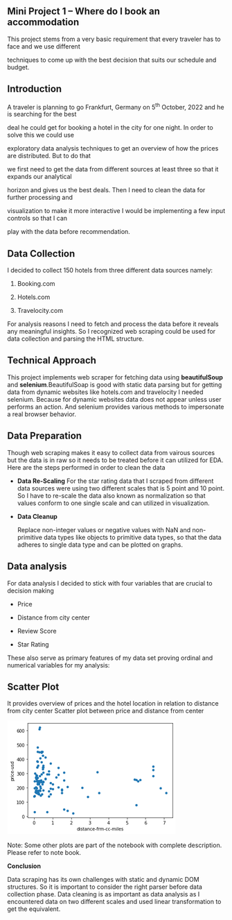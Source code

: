 ﻿<a name="br1"></a> 

## Mini Project 1 – Where do I book an accommodation

This project stems from a very basic requirement that every traveler has to face and we use different

techniques to come up with the best decision that suits our schedule and budget.

## Introduction

A traveler is planning to go Frankfurt, Germany on 5<sup>th</sup> October, 2022 and he is searching for the best

deal he could get for booking a hotel in the city for one night. In order to solve this we could use

exploratory data analysis techniques to get an overview of how the prices are distributed. But to do that

we first need to get the data from different sources at least three so that it expands our analytical

horizon and gives us the best deals. Then I need to clean the data for further processing and

visualization to make it more interactive I would be implementing a few input controls so that I can

play with the data before recommendation.

## Data Collection

I decided to collect 150 hotels from three different data sources namely:

1. Booking.com

2. Hotels.com

3. Travelocity.com

For analysis reasons I need to fetch and process the data before it reveals any meaningful insights. So I recognized web scraping could be used for data collection and parsing the HTML structure.

## Technical Approach

This project implements web scraper for fetching data using **beautifulSoup** and **selenium**.BeautifulSoap is good with static data parsing but for getting data from dynamic websites like hotels.com and travelocity I needed selenium. Because for dynamic websites data does not appear unless user performs an action. And selenium provides various methods to impersonate a real browser behavior.

## Data Preparation

Though web scraping makes it easy to collect data from vairous sources but the data is in raw so it needs to be treated before it can utilized for EDA. Here are the steps performed in order to clean the
data

-   **Data Re-Scaling**
For the star rating data that I scraped from different data sources were using two different scales that is 5 point and 10 point. So I have to re-scale the data also known as normalization so that values conform to one single scale and can utilized in visualization.

-   **Data Cleanup**
    
    Replace non-integer values or negative values with NaN and non-primitive data types like
    objects to primitive data types, so that the data adheres to single data type and can be plotted on
    graphs.


## Data analysis

For data analysis I decided to stick with four variables that are crucial to decision making


- Price

- Distance from city center

- Review Score

- Star Rating

These also serve as primary features of my data set proving ordinal and numerical variables for my
analysis:

## Scatter Plot

It provides overview of prices and the hotel location in relation to distance from city center Scatter plot between price and distance from center

<img style="background-color: #fff;" alt="Mini project scatter plot" src="mini_project_1_scatter_plot.png">

Note: Some other plots are part of the notebook with complete description. Please refer to note book.

**Conclusion**

Data scraping has its own challenges with static and dynamic DOM structures. So it is important to consider the right parser before data collection phase. Data cleaning is as important as data analysis as I encountered data on two different scales and used linear transformation to get the equivalent.

